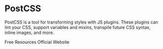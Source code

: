 # PostCSS

PostCSS is a tool for transforming styles with JS plugins. These plugins can lint your CSS, support variables and mixins, transpile future CSS syntax, inline images, and more.

<ResourceGroupTitle>Free Resources</ResourceGroupTitle>
<BadgeLink colorScheme='blue' badgeText='Website' href='https://postcss.org/'>Official Website</BadgeLink>
